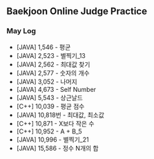## Baekjoon Online Judge Practice
### May Log
* [JAVA] 1,546 - 평균
* [JAVA] 2,523 - 별찍기_13
* [JAVA] 2,562 - 최대값 찾기
* [JAVA] 2,577 - 숫자의 개수
* [JAVA] 3,052 - 나머지
* [JAVA] 4,673 - Self Number
* [JAVA] 5,543 - 상근날드
* [C++] 10,039 - 평균 점수
* [JAVA] 10,818번 - 최대값, 최소값
* [C++] 10,871 - X보다 작은 수
* [C++] 10,952 - A + B_5
* [JAVA] 10,996 - 별찍기_21
* [JAVA] 15,586 - 정수 N개의 합
